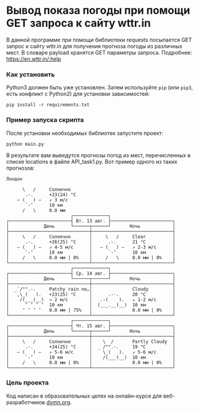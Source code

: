 # Вывод показа погоды при помощи GET запроса к сайту wttr.in

В данной программе при помощи библиотеки requests посылается GET запрос к сайту wttr.in для получения прогноза погоды из различных мест.
В словаре payload хранятся GET параметры запроса. Подробнее: https://en.wttr.in/:help

### Как установить

Python3 должен быть уже установлен. 
Затем используйте `pip` (или `pip3`, есть конфликт с Python2) для установки зависимостей:
```
pip install -r requirements.txt
```

### Пример запуска скрипта

После установки необходимых библиотек запустите проект:
```
python main.py
```
В результате вам выведутся прогнозы погод из мест, перечисленных в списке locations в файле API_task1.py. Вот пример одного из таких прогнозов:
```
Лондон

      \   /     Солнечно
       .-.      +23(24) °C
    ― (   ) ―   ↗ 3 м/c
       `-’      10 км
      /   \     0.0 мм
                        ┌─────────────┐
┌───────────────────────┤ Вт. 13 авг. ├───────────────────────┐
│             День      └──────┬──────┘       Ночь            │
├──────────────────────────────┼──────────────────────────────┤
│     \   /     Солнечно       │     \   /     Clear          │
│      .-.      +26(25) °C     │      .-.      21 °C          │
│   ― (   ) ―   ↗ 4-5 м/c      │   ― (   ) ―   ↗ 2-3 м/c      │
│      `-’      10 км          │      `-’      10 км          │
│     /   \     0.0 мм | 0%    │     /   \     0.0 мм | 0%    │
└──────────────────────────────┴──────────────────────────────┘
                        ┌─────────────┐
┌───────────────────────┤ Ср. 14 авг. ├───────────────────────┐
│             День      └──────┬──────┘       Ночь            │
├──────────────────────────────┼──────────────────────────────┤
│  _`/"".-.     Patchy rain ne…│               Cloudy         │
│   ,\_(   ).   +23(25) °C     │      .--.     20 °C          │
│    /(___(__)  → 2 м/c        │   .-(    ).   ↘ 1-2 м/c      │
│      ‘ ‘ ‘ ‘  10 км          │  (___.__)__)  10 км          │
│     ‘ ‘ ‘ ‘   0.0 мм | 75%   │               0.0 мм | 0%    │
└──────────────────────────────┴──────────────────────────────┘
                        ┌─────────────┐
┌───────────────────────┤ Чт. 15 авг. ├───────────────────────┐
│             День      └──────┬──────┘       Ночь            │
├──────────────────────────────┼──────────────────────────────┤
│     \   /     Солнечно       │    \  /       Partly Cloudy  │
│      .-.      +24(25) °C     │  _ /"".-.     19 °C          │
│   ― (   ) ―   ↗ 5-6 м/c      │    \_(   ).   ↗ 5-6 м/c      │
│      `-’      10 км          │    /(___(__)  10 км          │
│     /   \     0.0 мм | 0%    │               0.0 мм | 0%    │
└──────────────────────────────┴──────────────────────────────┘
```

### Цель проекта

Код написан в образовательных целях на онлайн-курсе для веб-разработчиков [dvmn.org](https://dvmn.org/).
